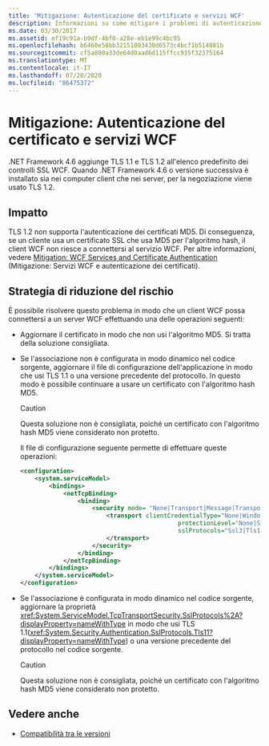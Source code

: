 ```yaml
---
title: 'Mitigazione: Autenticazione del certificato e servizi WCF'
description: Informazioni su come mitigare i problemi di autenticazione dei certificati dalle modifiche apportate all'elenco predefinito del protocollo SSL WCF in .NET Framework 4,6.
ms.date: 03/30/2017
ms.assetid: ef19c91a-b9df-4bf0-a28e-eb1e99c4bc95
ms.openlocfilehash: b6460e58bb32151003430d6573c4bcf1b514081b
ms.sourcegitcommit: cf5a800a33de64d0aad6d115ffcc935f32375164
ms.translationtype: MT
ms.contentlocale: it-IT
ms.lasthandoff: 07/20/2020
ms.locfileid: "86475372"
---
```

# <a name="mitigation-wcf-services-and-certificate-authentication"></a>Mitigazione: Autenticazione del certificato e servizi WCF

.NET Framework 4.6 aggiunge TLS 1.1 e TLS 1.2 all'elenco predefinito dei controlli SSL WCF. Quando .NET Framework 4.6 o versione successiva è installato sia nei computer client che nei server, per la negoziazione viene usato TLS 1.2.

## <a name="impact"></a>Impatto

TLS 1.2 non supporta l'autenticazione dei certificati MD5. Di conseguenza, se un cliente usa un certificato SSL che usa MD5 per l'algoritmo hash, il client WCF non riesce a connettersi al servizio WCF. Per altre informazioni, vedere [Mitigation: WCF Services and Certificate Authentication](mitigation-wcf-services-and-certificate-authentication.md) (Mitigazione: Servizi WCF e autenticazione dei certificati).

## <a name="mitigation"></a>Strategia di riduzione del rischio

È possibile risolvere questo problema in modo che un client WCF possa connettersi a un server WCF effettuando una delle operazioni seguenti:

- Aggiornare il certificato in modo che non usi l'algoritmo MD5. Si tratta della soluzione consigliata.

- Se l'associazione non è configurata in modo dinamico nel codice sorgente, aggiornare il file di configurazione dell'applicazione in modo che usi TLS 1.1 o una versione precedente del protocollo. In questo modo è possibile continuare a usare un certificato con l'algoritmo hash MD5.

  > [!CAUTION]
  > Questa soluzione non è consigliata, poiché un certificato con l'algoritmo hash MD5 viene considerato non protetto.

  Il file di configurazione seguente permette di effettuare queste operazioni:

  ```xml
  <configuration>
      <system.serviceModel>
          <bindings>
              <netTcpBinding>
                  <binding>
                      <security mode= "None|Transport|Message|TransportWithMessageCredential" >
                          <transport clientCredentialType="None|Windows|Certificate"
                                              protectionLevel="None|Sign|EncryptAndSign"
                                              sslProtocols="Ssl3|Tls1|Tls11">
                          </transport>
                      </security>
                  </binding>
              </netTcpBinding>
          </bindings>
      </system.serviceModel>
  </configuration>
  ```

- Se l'associazione è configurata in modo dinamico nel codice sorgente, aggiornare la proprietà <xref:System.ServiceModel.TcpTransportSecurity.SslProtocols%2A?displayProperty=nameWithType> in modo che usi TLS 1.1(<xref:System.Security.Authentication.SslProtocols.Tls11?displayProperty=nameWithType>) o una versione precedente del protocollo nel codice sorgente.

  > [!CAUTION]
  > Questa soluzione non è consigliata, poiché un certificato con l'algoritmo hash MD5 viene considerato non protetto.

## <a name="see-also"></a>Vedere anche

- [Compatibilità tra le versioni](application-compatibility.md)
